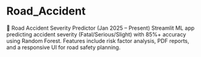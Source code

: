 # Road_Accident
🚧 Road Accident Severity Predictor (Jan 2025 – Present) Streamlit ML app predicting accident severity (Fatal/Serious/Slight) with 85%+ accuracy using Random Forest. Features include risk factor analysis, PDF reports, and a responsive UI for road safety planning.
